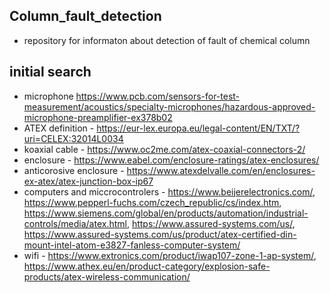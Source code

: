 ## Column_fault_detection
- repository for informaton about detection of fault of chemical column
## initial search
- microphone
  https://www.pcb.com/sensors-for-test-measurement/acoustics/specialty-microphones/hazardous-approved-microphone-preamplifier-ex378b02
- ATEX definition - https://eur-lex.europa.eu/legal-content/EN/TXT/?uri=CELEX:32014L0034
- koaxial cable - https://www.oc2me.com/atex-coaxial-connectors-2/
- enclosure - https://www.eabel.com/enclosure-ratings/atex-enclosures/
- anticorosive enclosure - https://www.atexdelvalle.com/en/enclosures-ex-atex/atex-junction-box-ip67
- computers and miccrocontrolers - https://www.beijerelectronics.com/, https://www.pepperl-fuchs.com/czech_republic/cs/index.htm, https://www.siemens.com/global/en/products/automation/industrial-controls/media/atex.html, https://www.assured-systems.com/us/, https://www.assured-systems.com/us/product/atex-certified-din-mount-intel-atom-e3827-fanless-computer-system/
- wifi - https://www.extronics.com/product/iwap107-zone-1-ap-system/, https://www.athex.eu/en/product-category/explosion-safe-products/atex-wireless-communication/
  
